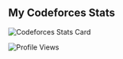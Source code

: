 ## My Codeforces Stats

![Codeforces Stats Card](https://codeforces-stats-api.herokuapp.com/stats?username=k445h&theme=1)

![Profile Views](https://komarev.com/ghpvc/?username=namangirdhar16&color=blue)
